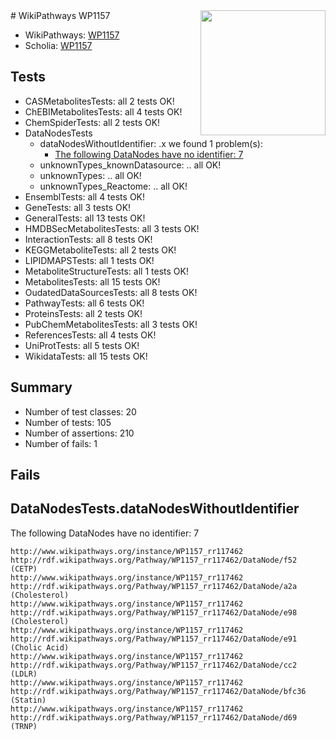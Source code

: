 <img style="float: right; width: 200px" src="https://upload.wikimedia.org/wikipedia/commons/thumb/8/83/Wplogo_with_text_500.png/640px-Wplogo_with_text_500.png" />
# WikiPathways WP1157

* WikiPathways: [WP1157](https://new.wikipathways.org/pathways/WP1157)
* Scholia: [WP1157](https://scholia.toolforge.org/wikipathways/WP1157)
## Tests
* CASMetabolitesTests: all 2 tests OK!
* ChEBIMetabolitesTests: all 4 tests OK!
* ChemSpiderTests: all 2 tests OK!
* DataNodesTests
    * dataNodesWithoutIdentifier: .x we found 1 problem(s):
        * [The following DataNodes have no identifier: 7](#d2d32fa6)
    * unknownTypes_knownDatasource: .. all OK!
    * unknownTypes: .. all OK!
    * unknownTypes_Reactome: .. all OK!
* EnsemblTests: all 4 tests OK!
* GeneTests: all 3 tests OK!
* GeneralTests: all 13 tests OK!
* HMDBSecMetabolitesTests: all 3 tests OK!
* InteractionTests: all 8 tests OK!
* KEGGMetaboliteTests: all 2 tests OK!
* LIPIDMAPSTests: all 1 tests OK!
* MetaboliteStructureTests: all 1 tests OK!
* MetabolitesTests: all 15 tests OK!
* OudatedDataSourcesTests: all 8 tests OK!
* PathwayTests: all 6 tests OK!
* ProteinsTests: all 2 tests OK!
* PubChemMetabolitesTests: all 3 tests OK!
* ReferencesTests: all 4 tests OK!
* UniProtTests: all 5 tests OK!
* WikidataTests: all 15 tests OK!


## Summary

* Number of test classes: 20
* Number of tests: 105
* Number of assertions: 210
* Number of fails: 1

## Fails

<a name="d2d32fa6" />

## DataNodesTests.dataNodesWithoutIdentifier

The following DataNodes have no identifier: 7
```
http://www.wikipathways.org/instance/WP1157_rr117462 http://rdf.wikipathways.org/Pathway/WP1157_rr117462/DataNode/f52 (CETP)
http://www.wikipathways.org/instance/WP1157_rr117462 http://rdf.wikipathways.org/Pathway/WP1157_rr117462/DataNode/a2a (Cholesterol)
http://www.wikipathways.org/instance/WP1157_rr117462 http://rdf.wikipathways.org/Pathway/WP1157_rr117462/DataNode/e98 (Cholesterol)
http://www.wikipathways.org/instance/WP1157_rr117462 http://rdf.wikipathways.org/Pathway/WP1157_rr117462/DataNode/e91 (Cholic Acid)
http://www.wikipathways.org/instance/WP1157_rr117462 http://rdf.wikipathways.org/Pathway/WP1157_rr117462/DataNode/cc2 (LDLR)
http://www.wikipathways.org/instance/WP1157_rr117462 http://rdf.wikipathways.org/Pathway/WP1157_rr117462/DataNode/bfc36 (Statin)
http://www.wikipathways.org/instance/WP1157_rr117462 http://rdf.wikipathways.org/Pathway/WP1157_rr117462/DataNode/d69 (TRNP)
```

